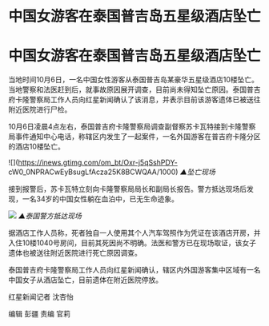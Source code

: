 # 中国女游客在泰国普吉岛五星级酒店坠亡

# 中国女游客在泰国普吉岛五星级酒店坠亡

当地时间10月6日，一名中国女性游客从泰国普吉岛某豪华五星级酒店10楼坠亡。当地警察和法医赶到后，就事故原因展开调查，目前尚未得知坠亡原因。泰国普吉府卡隆警察局工作人员向红星新闻确认了该消息，并表示目前该游客遗体已被送往附近医院进行尸检。

10月6日凌晨4点左右，泰国普吉府卡隆警察局调查副督察苏卡瓦特接到卡隆警察局事件通知中心电话，称辖区内发生了一起案件，一名外国游客在普吉府卡隆分区的酒店10楼坠亡。

![](https://inews.gtimg.com/om_bt/Oxr-j5qSshPDY-
cW0_0NPRACwEyBsugLfAcza25K8BCWQAA/1000) _▲坠亡现场_

接到报警后，苏卡瓦特立刻向卡隆警察局局长和副局长报告。警方抵达现场后发现，一名34岁的中国女性躺在血泊中，已无生命迹象。

![](https://inews.gtimg.com/om_bt/OA-z3wxRSAsMwPPE1YzAA3RGercQYXBfhnYqZfa2yTmqkAA/1000)
_▲泰国警方抵达现场_

据酒店工作人员称，死者独自一人使用其个人汽车驾照作为凭证在该酒店开房，并入住10楼1040号房间，目前其死因尚不明确。法医和警方已在现场取证，该女子遗体也被送往附近医院进行死亡原因调查。

泰国普吉府卡隆警察局工作人员向红星新闻确认，辖区内外国游客集中区域有一名中国女子从酒店坠亡，目前遗体在附近医院停放。

红星新闻记者 沈杏怡

编辑 彭疆 责编 官莉

